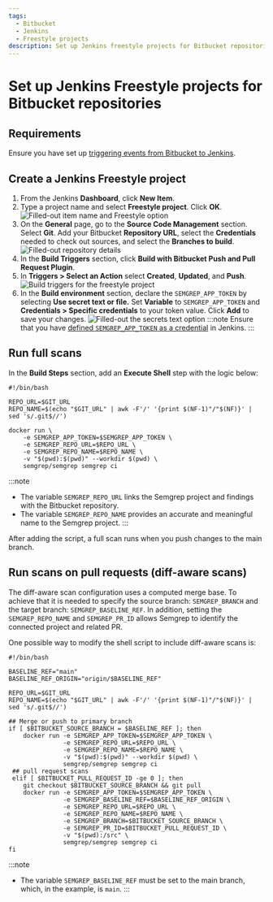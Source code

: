 ```yaml
---
tags:
  - Bitbucket
  - Jenkins
  - Freestyle projects
description: Set up Jenkins freestyle projects for Bitbucket repositories.
---
```


# Set up Jenkins Freestyle projects for Bitbucket repositories

## Requirements

Ensure you have set up [triggering events from Bitbucket to Jenkins](https://semgrep.dev/docs/kb/semgrep-ci/bitbucket-triggering-events-to-jenkins/).

## Create a Jenkins Freestyle project

1. From the Jenkins **Dashboard**, click **New Item**.
1. Type a project name and select **Freestyle project**. Click **OK**.
![Filled-out item name and Freestyle option](/img/kb/bitbucket-jenkins-freestyle.png)
1. On the **General** page, go to the **Source Code Management** section. Select **Git**. Add your Bitbucket **Repository URL**, select the **Credentials** needed to check out sources, and select the **Branches to build**.
![Filled-out repository details](/img/kb/bitbucket-jenkins-freestyle-repository-details.png)
1. In the **Build Triggers** section, click **<i class="fa-solid fa-square-check"></i> Build with Bitbucket Push and Pull Request Plugin**. 
1. In **Triggers > Select an Action** select **Created**, **Updated**, and **Push**.
![Build triggers for the freestyle project](/img/kb/bitbucket-jenkins-freestyle-events.png)
1. In the **Build environment** section, declare the `SEMGREP_APP_TOKEN` by selecting **Use secret text or file.** Set **Variable** to `SEMGREP_APP_TOKEN` and **Credentials > Specific credentials** to your token value. Click **Add** to save your changes.
![Filled-out the secrets text option](/img/kb/bitbucket-jenkins-freestyle-token.png)
:::note
Ensure that you have [defined `SEMGREP_APP_TOKEN` as a credential](https://www.jenkins.io/doc/book/using/using-credentials/#configuring-credentials) in Jenkins.
:::

## Run full scans 
In the **Build Steps** section, add an **Execute Shell** step with the logic below:
```
#!/bin/bash

REPO_URL=$GIT_URL
REPO_NAME=$(echo "$GIT_URL" | awk -F'/' '{print $(NF-1)"/"$(NF)}' | sed 's/.git$//')

docker run \
    -e SEMGREP_APP_TOKEN=$SEMGREP_APP_TOKEN \
    -e SEMGREP_REPO_URL=$REPO_URL \
    -e SEMGREP_REPO_NAME=$REPO_NAME \
    -v "$(pwd):$(pwd)" --workdir $(pwd) \
    semgrep/semgrep semgrep ci
```
:::note
- The variable `SEMGREP_REPO_URL` links the Semgrep project and findings with the Bitbucket repository.
- The variable `SEMGREP_REPO_NAME` provides an accurate and meaningful name to the Semgrep project.
:::

After adding the script, a full scan runs when you push changes to the main branch.

## Run scans on pull requests (diff-aware scans)

The diff-aware scan configuration uses a computed merge base. To achieve that it is needed to specify the source branch: `SEMGREP_BRANCH` and the target branch: `SEMGREP_BASELINE_REF`. In addition, setting the `SEMGREP_REPO_NAME` and `SEMGREP_PR_ID` allows Semgrep to identify the connected project and related PR.

One possible way to modify the shell script to include diff-aware scans is:

```
#!/bin/bash

BASELINE_REF="main"
BASELINE_REF_ORIGIN="origin/$BASELINE_REF" 

REPO_URL=$GIT_URL
REPO_NAME=$(echo "$GIT_URL" | awk -F'/' '{print $(NF-1)"/"$(NF)}' | sed 's/.git$//')

## Merge or push to primary branch
if [ $BITBUCKET_SOURCE_BRANCH = $BASELINE_REF ]; then
    docker run -e SEMGREP_APP_TOKEN=$SEMGREP_APP_TOKEN \
               -e SEMGREP_REPO_URL=$REPO_URL \
               -e SEMGREP_REPO_NAME=$REPO_NAME \
               -v "$(pwd):$(pwd)" --workdir $(pwd) \
               semgrep/semgrep semgrep ci
 ## pull request scans
 elif [ $BITBUCKET_PULL_REQUEST_ID -ge 0 ]; then
    git checkout $BITBUCKET_SOURCE_BRANCH && git pull
    docker run -e SEMGREP_APP_TOKEN=$SEMGREP_APP_TOKEN \
    		   -e SEMGREP_BASELINE_REF=$BASELINE_REF_ORIGIN \
               -e SEMGREP_REPO_URL=$REPO_URL \
               -e SEMGREP_REPO_NAME=$REPO_NAME \
               -e SEMGREP_BRANCH=$BITBUCKET_SOURCE_BRANCH \
               -e SEMGREP_PR_ID=$BITBUCKET_PULL_REQUEST_ID \
               -v "$(pwd):/src" \
               semgrep/semgrep semgrep ci
fi 
```

:::note
- The variable `SEMGREP_BASELINE_REF` must be set to the main branch, which, in the example, is `main`.
:::
